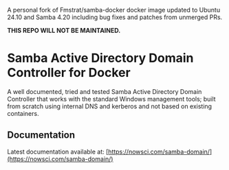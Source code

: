 A personal fork of Fmstrat/samba-docker docker image updated to Ubuntu 24.10 and Samba 4.20 including bug fixes and patches from unmerged PRs.

**THIS REPO WILL NOT BE MAINTAINED.**

# Samba Active Directory Domain Controller for Docker

A well documented, tried and tested Samba Active Directory Domain Controller that works with the standard Windows management tools; built from scratch using internal DNS and kerberos and not based on existing containers.

## Documentation

Latest documentation available at: [https://nowsci.com/samba-domain/](https://nowsci.com/samba-domain/)
